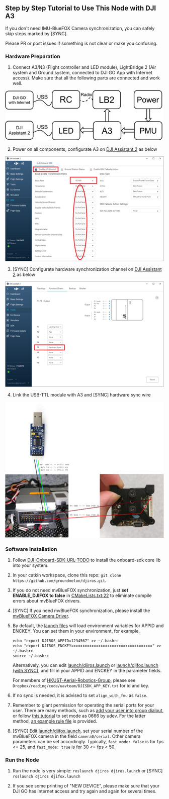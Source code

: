 ## Step by Step Tutorial to Use This Node with DJI A3 ##

If you don't need IMU-BlueFOX Camera synchronization, you can safely skip steps marked by [SYNC].

Please PR or post issues if something is not clear or make you confusing.

### Hardware Preparation ###

1. Connect A3/N3 (Flight controller and LED module), LightBridge 2 (Air system and Ground system, connected to DJI GO App with Internet access). Make sure that all the following parts are connected and work well. 

![A3kit](a3kit.png)

2. Power on all components, configurate A3 on [DJI Assistant 2](http://www.dji.com/a3/info#downloads) as below

![Configuration](configuration.png)

3. [SYNC] Configurate hardware synchronization channel on [DJI Assistant 2](http://www.dji.com/a3/info#downloads) as below

![sync](sync.png)

4. Link the USB-TTL module with A3 and [SYNC] hardware sync wire

![connection](connection.png)

### Software Installation ###

1. Follow [DJI-Onboard-SDK-URL-TODO](http://todo) to install the onboard-sdk core lib into your system.

2. In your catkin workspace, clone this repo: ```git clone https://github.com/groundmelon/djiros.git```.

3. If you do not need mvBlueFOX synchronization, just **set ENABLE_DJIFOX to false** in [CMakeLists.txt:22](CMakeLists.txt#L22) to eliminate compile errors about mvBlueFOX drivers. 

4. [SYNC] If you need mvBlueFOX synchronization, please install the [mvBlueFOX Camera Driver](https://www.matrix-vision.com/USB2.0-single-board-camera-mvbluefox-mlc.html).

5. By default, the [launch files](launch/) will load environment variables for APPID and ENCKEY. You can set them in your environment, for example, 

	```
	echo "export DJIROS_APPID=1234567" >> ~/.bashrc
	echo "export DJIROS_ENCKEY=xxxxxxxxxxxxxxxxxxxxxxxxxxxxxxxxxxx" >> ~/.bashrc
	source ~/.bashrc
	``` 

	Alternatively, you can edit [launch/djiros.launch](launch/djiros.launch) or [launch/djifox.launch (with SYNC)](launch/djifox.launch), and fill in your APPID and ENCKEY in the parameter fields. 

	For members of [HKUST-Aerial-Robotics-Group](https://uav.ust.hk), please see ```Dropbox/reading/code/uavteam/DJISDK_APP_KEY.txt``` for id and key. 

6. If no sync is needed, it is advised to set ```align_with_fmu``` as ```false```.

7. Remember to giant permission for operating the serial ports for your user. There are many methods, such as [add your user into group dialout](https://askubuntu.com/questions/373096/how-do-i-permanently-change-permissions-for-dev-ttys0), or follow [this tutorial](http://hintshop.ludvig.co.nz/show/persistent-names-usb-serial-devices/) to set mode as 0666 by udev. For the latter method, [an example rule file](docs/99-ftdi.rules) is provided.

8. [SYNC] Edit [launch/djifox.launch](launch/djifox.launch), set your serial number of the mvBlueFOX camera in the field ```camera0/serial```. Other camera parameters can be set accordingly. Typically, ```fast_mode: false``` is for fps <= 25, and ```fast_mode: true``` is for 30 <= fps < 50.

### Run the Node ###

1. Run the node is very simple: ``` roslaunch djiros djiros.launch ``` or [SYNC] ``` roslaunch djiros djifox.launch ```

2. If you see some printing of "NEW DEVICE", please make sure that your DJI GO has Internet access and try again and again for several times.